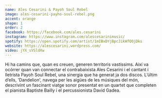 ```yaml
---
name: Ales Cesarini & Payoh Soul Rebel
image: ales-cesarini-payho-soul-rebel.png
accent: orange
shape: 1
order: 2
facebook: https://facebook.com/ales.cesarini
instagram: https://www.instagram.com/alescesarinimusic/
spotify: https://open.spotify.com/artist/1mIBxDYjBpcJikWfQOjDks
website: https://alescesarini.wordpress.com/
video: jYX_sVSldXw 
---
```


Hi ha camins que, quan es creuen, generen territoris vastíssims. Així va ocórrer quan van connectar el contrabaixista Ales Cesarini i el cantant i lletrista Payoh Soul Rebel, una sinergia que ha generat ja dos discos. L’últim d’ells, 'Dandelion', navega per les aigües de les músiques del món, descrivint un fascinant viatge sonor presentat en un quartet que completen el pianista Baptiste Bailly i el percussionista David Gadea.
